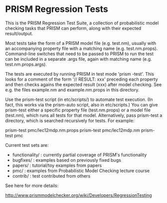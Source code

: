 # PRISM Regression Tests

This is the PRISM Regression Test Suite, a collection of probabilistic model checking
tasks that PRISM can perform, along with their expected result/output.

Most tests take the form of a PRISM model file (e.g. test.nm),
usually with an accompanying property file with a matching name (e.g. test.nm.props).
Command-line switches that need to be passed to PRISM to run the test
can be included in a separate .args file, again with matching name (e.g. test.nm.props.args).

The tests are executed by running PRISM in test mode 'prism -test'.
This looks for a comment of the form '// RESULT: xxx' preceding each property
and then checks agains the expected result (xxx) after model checking.
See e.g. the files example.nm and example.nm.props in this directory.

Use the prism-test script (in etc/scripts/) to automate test execution.
(In fact, this works via the prism-auto script, also in etc/scripts.)
You can give prism-test either a specific property file (test.nm.props)
or a model file (test.nm), which runs all tests for that model.
Alternatively, pass prism-test a directory, which is searched recursively for tests.
For example:

 prism-test pmc/lec12mdp.nm.props
 prism-test pmc/lec12mdp.nm
 prism-test pmc

Current test sets are:

* functionality/ : currently partial coverage of PRISM's functionality
* bugfixes/ : examples based on previously fixed bugs
* papers/ : tutorial/toy examples from papers
* pmc/ : examples from Probabilistic Model Checking lecture course
* contrib/ : test contributed from others

See here for more details:

 http://www.prismmodelchecker.org/wiki/Developers/RegressionTesting
